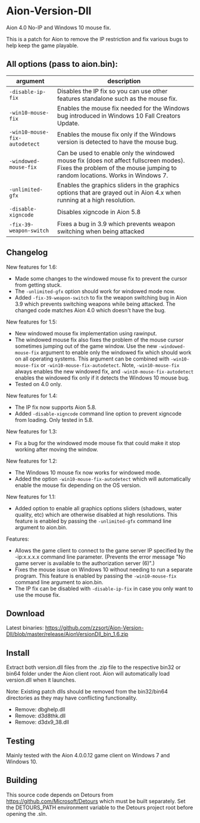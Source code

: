 # Aion-Version-Dll
Aion 4.0 No-IP and Windows 10 mouse fix.

This is a patch for Aion to remove the IP restriction and fix various bugs to help keep the game playable.

## All options (pass to aion.bin):
|argument|description|
|--|--|
|`-disable-ip-fix`|Disables the IP fix so you can use other features standalone such as the mouse fix.|
|`-win10-mouse-fix`|Enables the mouse fix needed for the Windows bug introduced in Windows 10 Fall Creators Update. |
|`-win10-mouse-fix-autodetect`|Enables the mouse fix only if the Windows version is detected to have the mouse bug.|
|`-windowed-mouse-fix`|Can be used to enable only the windowed mouse fix (does not affect fullscreen modes). Fixes the problem of the mouse jumping to random locations. Works in Windows 7.|
|`-unlimited-gfx`|Enables the graphics sliders in the graphics options that are grayed out in Aion 4.x when running at a high resolution.|
|`-disable-xigncode`|Disables xigncode in Aion 5.8|
|`-fix-39-weapon-switch`|Fixes a bug in 3.9 which prevents weapon switching when being attacked|

## Changelog
New features for 1.6:
- Made some changes to the windowed mouse fix to prevent the cursor from getting stuck.
- The `-unlimited-gfx` option should work for windowed mode now.
- Added `-fix-39-weapon-switch` to fix the weapon switching bug in Aion 3.9 which prevents switching weapons while being attacked. The changed code matches Aion 4.0 which doesn't have the bug.

New features for 1.5:
- New windowed mouse fix implementation using rawinput.
- The windowed mouse fix also fixes the problem of the mouse cursor sometimes jumping out of the game window. Use the new `-windowed-mouse-fix` argument to enable only the windowed fix which should work on all operating systems. This argument can be combined with `-win10-mouse-fix` or `-win10-mouse-fix-autodetect`. Note, `-win10-mouse-fix` always enables the new windowed fix, and `-win10-mouse-fix-autodetect` enables the windowed fix only if it detects the Windows 10 mouse bug.
- Tested on 4.0 only.

New features for 1.4:
- The IP fix now supports Aion 5.8.
- Added `-disable-xigncode` command line option to prevent xigncode from loading. Only tested in 5.8.

New features for 1.3:
- Fix a bug for the windowed mode mouse fix that could make it stop working after moving the window.

New features for 1.2:
- The Windows 10 mouse fix now works for windowed mode.
- Added the option `-win10-mouse-fix-autodetect` which will automatically enable the mouse fix depending on the OS version.

New features for 1.1:
- Added option to enable all graphics options sliders (shadows, water quality, etc) which are otherwise disabled at high resolutions. This feature is enabled by passing the `-unlimited-gfx` command line argument to aion.bin.

Features:
- Allows the game client to connect to the game server IP specified by the -ip:x.x.x.x command line parameter. (Prevents the error message "No game server is available to the authorization server (6)".)
- Fixes the mouse issue on Windows 10 without needing to run a separate program. This feature is enabled by passing the `-win10-mouse-fix` command line argument to aion.bin.
- The IP fix can be disabled with `-disable-ip-fix` in case you only want to use the mouse fix.

## Download
Latest binaries: https://github.com/zzsort/Aion-Version-Dll/blob/master/release/AionVersionDll_bin_1.6.zip

## Install
Extract both version.dll files from the .zip file to the respective bin32 or bin64 folder under the Aion client root. Aion will automatically load version.dll when it launches.

Note: Existing patch dlls should be removed from the bin32/bin64 directories as they may have conflicting functionality.
- Remove: dbghelp.dll
- Remove: d3d8thk.dll
- Remove: d3dx9_38.dll

## Testing
Mainly tested with the Aion 4.0.0.12 game client on Windows 7 and Windows 10. 

## Building
This source code depends on Detours from https://github.com/Microsoft/Detours which must be built separately. Set the DETOURS_PATH environment variable to the Detours project root before opening the .sln.
